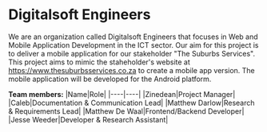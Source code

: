 # Digitalsoft Engineers

We are an organization called Digitalsoft Engineers that focuses in Web and Mobile Application Development in the ICT sector. Our aim for this project is to deliver a mobile application for our stakeholder "The Suburbs Services". This project aims to mimic the staheholder's website at <https://www.thesuburbsservices.co.za> to create a mobile app version. The mobile application will be developed for the Android platform.

**Team members:**
|Name|Role|
|----|----|
|Zinedean|Project Manager|
|Caleb|Documentation & Communication Lead|
|Matthew Darlow|Research & Requirements Lead|
|Matthew De Waal|Frontend/Backend Developer|
|Jesse Weeder|Developer & Research Assistant|
